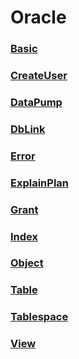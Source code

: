 Oracle
===

### [Basic](./Basic/README.md)
### [CreateUser](./CreateUser/README.md)
### [DataPump](./DataPump/README.md)
### [DbLink](./DbLink/README.md)
### [Error](./Error.md)
### [ExplainPlan](./ExplainPlan/README.md)
### [Grant](./Grant/README.md)
### [Index](./Index/README.md)
### [Object](./Object/README.md)
### [Table](./Table/README.md)
### [Tablespace](./Tablespace/README.md)
### [View](./View/README.md)
